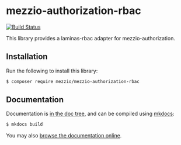 # mezzio-authorization-rbac

[![Build Status](https://github.com/mezzio/mezzio-authorization-rbac/workflows/continuous-integration.yml/badge.svg)](https://github.com/mezzio/mezzio-authorization-rbac/actions/workflows/continuous-integration.yml)

This library provides a laminas-rbac adapter for mezzio-authorization.

## Installation

Run the following to install this library:

```bash
$ composer require mezzio/mezzio-authorization-rbac
```

## Documentation

Documentation is [in the doc tree](docs/book/), and can be compiled using [mkdocs](https://www.mkdocs.org):

```bash
$ mkdocs build
```

You may also [browse the documentation online](https://docs.mezzio.dev/mezzio-authorization-rbac/).
